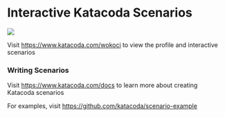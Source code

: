 # Interactive Katacoda Scenarios

[![](http://shields.katacoda.com/katacoda/wokoci/count.svg)](https://www.katacoda.com/wokoci "Get your profile on Katacoda.com")

Visit https://www.katacoda.com/wokoci to view the profile and interactive scenarios

### Writing Scenarios
Visit https://www.katacoda.com/docs to learn more about creating Katacoda scenarios

For examples, visit https://github.com/katacoda/scenario-example
